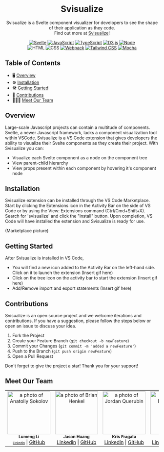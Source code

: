 <div align="center">
   <!-- PROJECT LOGO -->
  <h1 align="center"><b>Svisualize</b></h1>
</div>

<p align="center">
Svisualize is a Svelte component visualizer for developers to see the shape of their application as they code. <br/>Find out more at <a href="">Svisualize</a>!
<br/>
</p>

<div align='center'>

[![Svelte](https://img.shields.io/badge/Svelte-4A4A55?style=for-the-badge&logo=svelte&logoColor=FF3E00)](https://svelte.dev/)
[![JavaScript](https://img.shields.io/badge/javascript-yellow?style=for-the-badge&logo=javascript&logoColor=white)](https://www.javascript.com/)
[![TypeScript](https://img.shields.io/badge/TypeScript-blue?style=for-the-badge&logo=typescript&logoColor=white)](https://www.typescriptlang.org/)
[![D3.js](https://img.shields.io/badge/d3%20js-F9A03C?style=for-the-badge&logo=d3.js&logoColor=white)](https://d3js.org/)
[![Node](https://img.shields.io/badge/-node-339933?style=for-the-badge&logo=node.js&logoColor=white)](https://nodejs.org/en)
<br/>![HTML](https://img.shields.io/badge/HTML5-E34F26?style=for-the-badge&logo=html5&logoColor=white)
![CSS](https://img.shields.io/badge/CSS3-1572B6?style=for-the-badge&logo=css3&logoColor=white)
[![Webpack](https://img.shields.io/badge/Webpack-grey?style=for-the-badge&logo=webpack&logoColor=7DF9FF)](https://jestjs.io/)
[![Tailwind CSS](https://img.shields.io/badge/Tailwind_CSS-grey?style=for-the-badge&logo=tailwind-css&logoColor=38B2AC)](https://tailwindcss.com/)
[![Mocha](https://img.shields.io/badge/Mocha-grey?style=for-the-badge&logo=mocha&logoColor=8D6748)](https://mochajs.org/)

</div>

## Table of Contents

- 🖥️ [Overview](#overview)
- ⚙️ [Installation](#installation)
- 🛠 [Getting Started](#getting-started)
- 🔗 [Contributions](#contributions)
- 👩🏻‍💻 [Meet Our Team](#meet-our-team)

## Overview

Large-scale Javascript projects can contain a multitude of components. Svelte, a newer Javascript framework, lacks a component visualization tool within VSCode. Svisualize is a VS Code extension that gives developers the ability to visualize their Svelte components as they create their project. With Svisualize you can:

- Visualize each Svelte component as a node on the component tree
- View parent-child hierarchy
- View props present within each component by hovering it's component node

## Installation

Svisualize extension can be installed through the VS Code Marketplace. Start by clicking the Extensions icon in the Activity Bar on the side of VS Code or by using the View: Extensions command (Ctrl/Cmd+Shift+X). Search for 'svisualize' and click the "install" button. Upon completion, VS Code will have installed the extension and Svisualize is ready for use.

(Marketplace picture)

## Getting Started

After Svisualize is installed in VS Code, 
- You will find a new icon added to the Activity Bar on the left-hand side. Click on it to launch the extension (Insert gif here)
- Click on the tree icon on the activity bar to start the extension (Insert gif here)
- Add/Remove import and export statements (Insert gif here)

## Contributions

Svisualize is an open source project and we welcome iterations and contributions. If you have a suggestion, please follow the steps below or open an issue to discuss your idea. 

1. Fork the Project
2. Create your Feature Branch (`git checkout -b newFeature`)
3. Commit your Changes (`git commit -m 'added a newFeature'`)
4. Push to the Branch (`git push origin newFeature`)
5. Open a Pull Request

Don't forget to give the project a star! Thank you for your support!

## Meet Our Team

<table>
  <tr>
    <td align="center">
      <img src="https://github.com/lumengli7.png" width="140px;" alt="a photo of Anatoliy Sokolov"/>
      <br />
      <sub><b>Lumeng Li</b></sub>
      <br />
      <a href="https://www.linkedin.com/in/lumengli/" style="font-size: 10px;">Linkedin</a> |
      <a href="https://github.com/lumengli7">GitHub</a>
    </td>
     <td align="center">
      <img src="https://github.com/itsdayson.png" width="140px;" alt="a photo of Brian Henkel"/>
      <br />
      <sub><b>Jason Huang</b></sub>
      <br />
      <a href="https://www.linkedin.com/in/jasonhswe/">Linkedin</a> |
      <a href="https://github.com/itsdayson">GitHub</a>
    </td> <td align="center">
      <img src="https://github.com/krisfragata.png" width="140px;" alt="a photo of Jordan Querubin"/>
      <br />
      <sub><b>Kris Fragata</b></sub>
      <br />
      <a href="https://www.linkedin.com/in/krisfragata/">Linkedin</a> |
      <a href="https://github.com/krisfragata">GitHub</a>
    </td> <td align="center">
      <img src="https://github.com/calebbelkin.png" width="140px;" alt="a photo of Nathan Peel"/>
      <br />
      <sub><b>Caleb Belkin</b></sub>
      <br />
      <a href="https://www.linkedin.com/in/caleb-belkin/">Linkedin</a> |
      <a href="https://github.com/calebbelkin">GitHub</a>
    </td>     
  </tr>
</table>

